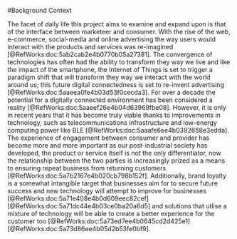 ﻿---
bibliography: poster-bib.bib
csl: ../build/harvard-university-of-westminster.csl
---

<section>

#Background Context

The facet of daily life this project aims to examine and expand upon is that of the interface between marketeer and consumer. With the rise of the web, e-commerce, social-media and online advertising the way users would interact with the products and services was re-imagined [@RefWorks:doc:5ab2cab2e4b0770b05a27381].
The convergence of technologies has often had the ability to transform they way we live and like the impact of the smartphone, the Internet of Things is set to trigger a paradigm shift that will transform they way we interact with the world around us; this future digital connectedness is set to re-invent advertising [@RefWorks:doc:5aaeea0fe4b03d53f0cecda3].
For over a decade the potential for a digitally connected environment has been considered a reality [@RefWorks:doc:5aaeef26e4b04d63969fbe08]. However, it is only in recent years that it has become truly viable thanks to improvements in technology, such as telecommunications infrastructure and low-energy computing power like BLE [@RefWorks:doc:5aaafe6ee4b0392658e3edda].
The experience of engagement between consumer and provider has become more and more important as our post-industrial society has developed, the product or service itself is not the only differentiator, now the relationship between the two parties is increasingly prized as a means to ensuring repeat business from returning customers [@RefWorks:doc:5a7b2167e4b020cb798b152f].
Additionally, brand loyalty is a somewhat intangible target that businesses aim for to secure future success and new technology will attempt to improve for businesses [@RefWorks:doc:5a71e408e4b0d609eec82cef][@RefWorks:doc:5a71dc44e4b03ce0ba20a6d5] and solutions that utlise a mixture of technology will be able to create a better experience for the customer too [@RefWorks:doc:5a73ed7ee4b0645cd2d425e1][@RefWorks:doc:5a73d86ee4b05d2b53fe0bf9].

</section>
